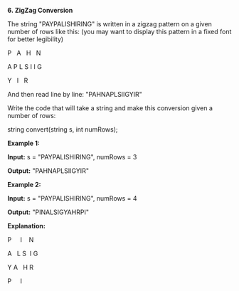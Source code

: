 **6. ZigZag Conversion**

The string "PAYPALISHIRING" is written in a zigzag pattern on a given number of rows like this: (you may want to display this pattern in a fixed font for better legibility)

P   A   H   N

A P L S I I G

Y   I   R

And then read line by line: "PAHNAPLSIIGYIR"

Write the code that will take a string and make this conversion given a number of rows:

string convert(string s, int numRows);

**Example 1:**

**Input:** s = "PAYPALISHIRING", numRows = 3

**Output:** "PAHNAPLSIIGYIR"

**Example 2:**

**Input:** s = "PAYPALISHIRING", numRows = 4

**Output:** "PINALSIGYAHRPI"

**Explanation:**

P     I    N

A   L S  I G

Y A   H R

P     I
